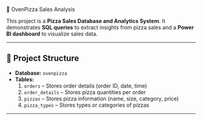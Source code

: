  🍕 OvenPizza Sales Analysis

This project is a **Pizza Sales Database and Analytics System**. It demonstrates **SQL queries** to extract insights from pizza sales and a **Power BI dashboard** to visualize sales data.

---

## 📂 Project Structure

- **Database:** `ovenpizza`
- **Tables:**
  1. `orders` – Stores order details (order ID, date, time)
  2. `order_details` – Stores pizza quantities per order
  3. `pizzas` – Stores pizza information (name, size, category, price)
  4. `pizza_types` – Stores types or categories of pizzas

---
